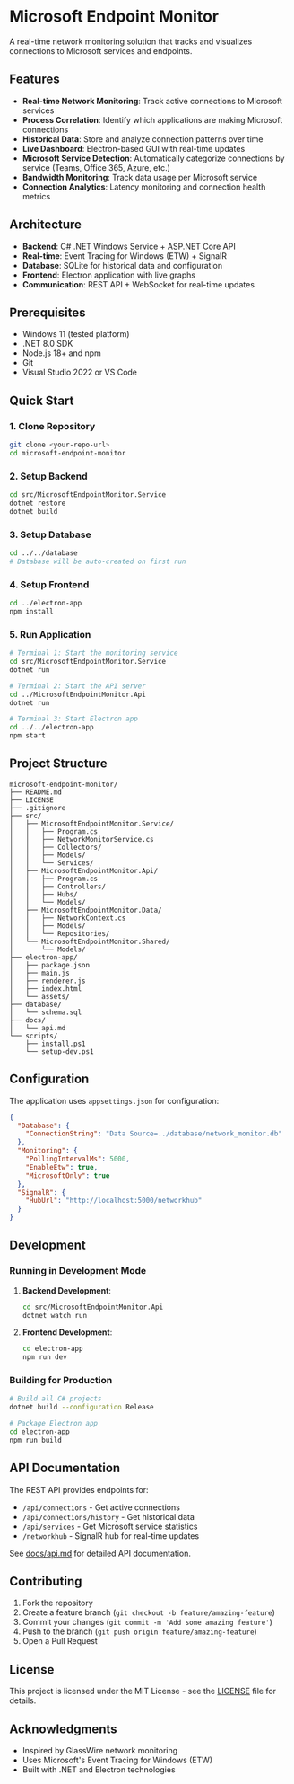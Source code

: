 # Microsoft Endpoint Monitor

A real-time network monitoring solution that tracks and visualizes connections to Microsoft services and endpoints.
## Features

- **Real-time Network Monitoring**: Track active connections to Microsoft services
- **Process Correlation**: Identify which applications are making Microsoft connections
- **Historical Data**: Store and analyze connection patterns over time
- **Live Dashboard**: Electron-based GUI with real-time updates
- **Microsoft Service Detection**: Automatically categorize connections by service (Teams, Office 365, Azure, etc.)
- **Bandwidth Monitoring**: Track data usage per Microsoft service
- **Connection Analytics**: Latency monitoring and connection health metrics

## Architecture

- **Backend**: C# .NET Windows Service + ASP.NET Core API
- **Real-time**: Event Tracing for Windows (ETW) + SignalR
- **Database**: SQLite for historical data and configuration
- **Frontend**: Electron application with live graphs
- **Communication**: REST API + WebSocket for real-time updates

## Prerequisites

- Windows 11 (tested platform)
- .NET 8.0 SDK
- Node.js 18+ and npm
- Git
- Visual Studio 2022 or VS Code

## Quick Start

### 1. Clone Repository
```bash
git clone <your-repo-url>
cd microsoft-endpoint-monitor
```

### 2. Setup Backend
```bash
cd src/MicrosoftEndpointMonitor.Service
dotnet restore
dotnet build
```

### 3. Setup Database
```bash
cd ../../database
# Database will be auto-created on first run
```

### 4. Setup Frontend
```bash
cd ../electron-app
npm install
```

### 5. Run Application
```bash
# Terminal 1: Start the monitoring service
cd src/MicrosoftEndpointMonitor.Service
dotnet run

# Terminal 2: Start the API server
cd ../MicrosoftEndpointMonitor.Api
dotnet run

# Terminal 3: Start Electron app
cd ../../electron-app
npm start
```

## Project Structure

```
microsoft-endpoint-monitor/
├── README.md
├── LICENSE
├── .gitignore
├── src/
│   ├── MicrosoftEndpointMonitor.Service/
│   │   ├── Program.cs
│   │   ├── NetworkMonitorService.cs
│   │   ├── Collectors/
│   │   ├── Models/
│   │   └── Services/
│   ├── MicrosoftEndpointMonitor.Api/
│   │   ├── Program.cs
│   │   ├── Controllers/
│   │   ├── Hubs/
│   │   └── Models/
│   ├── MicrosoftEndpointMonitor.Data/
│   │   ├── NetworkContext.cs
│   │   ├── Models/
│   │   └── Repositories/
│   └── MicrosoftEndpointMonitor.Shared/
│       └── Models/
├── electron-app/
│   ├── package.json
│   ├── main.js
│   ├── renderer.js
│   ├── index.html
│   └── assets/
├── database/
│   └── schema.sql
├── docs/
│   └── api.md
└── scripts/
    ├── install.ps1
    └── setup-dev.ps1
```

## Configuration

The application uses `appsettings.json` for configuration:

```json
{
  "Database": {
    "ConnectionString": "Data Source=../database/network_monitor.db"
  },
  "Monitoring": {
    "PollingIntervalMs": 5000,
    "EnableEtw": true,
    "MicrosoftOnly": true
  },
  "SignalR": {
    "HubUrl": "http://localhost:5000/networkhub"
  }
}
```

## Development

### Running in Development Mode

1. **Backend Development**:
   ```bash
   cd src/MicrosoftEndpointMonitor.Api
   dotnet watch run
   ```

2. **Frontend Development**:
   ```bash
   cd electron-app
   npm run dev
   ```

### Building for Production

```bash
# Build all C# projects
dotnet build --configuration Release

# Package Electron app
cd electron-app
npm run build
```

## API Documentation

The REST API provides endpoints for:
- `/api/connections` - Get active connections
- `/api/connections/history` - Get historical data
- `/api/services` - Get Microsoft service statistics
- `/networkhub` - SignalR hub for real-time updates

See [docs/api.md](docs/api.md) for detailed API documentation.

## Contributing

1. Fork the repository
2. Create a feature branch (`git checkout -b feature/amazing-feature`)
3. Commit your changes (`git commit -m 'Add some amazing feature'`)
4. Push to the branch (`git push origin feature/amazing-feature`)
5. Open a Pull Request

## License

This project is licensed under the MIT License - see the [LICENSE](LICENSE) file for details.

## Acknowledgments

- Inspired by GlassWire network monitoring
- Uses Microsoft's Event Tracing for Windows (ETW)
- Built with .NET and Electron technologies
